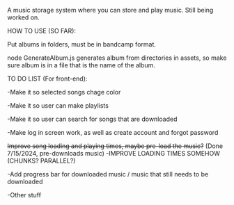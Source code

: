 A music storage system where you can store and play music. Still being worked on.

HOW TO USE (SO FAR):

Put albums in folders, must be in bandcamp format.

node GenerateAlbum.js generates album from directories in assets, so make sure album is in a file that is the name of the album.


TO DO LIST (For front-end):

-Make it so selected songs chage color

-Make it so user can make playlists

-Make it so user can search for songs that are downloaded

-Make log in screen work, as well as create account and forgot password

~~Improve song loading and playing times, maybe pre-load the music?~~ (Done 7/15/2024, pre-downloads music) 
    -IMPROVE LOADING TIMES SOMEHOW (CHUNKS? PARALLEL?)

-Add progress bar for downloaded music / music that still needs to be downloaded

-Other stuff
